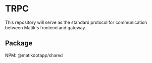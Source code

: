 # TRPC
This repository will serve as the standard protocol for communication between Matik's frontend and gateway.

## Package
NPM: @matikdotapp/shared